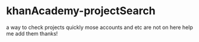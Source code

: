 # khanAcademy-projectSearch
a way to check projects quickly mose accounts and etc are not on here help me add them thanks!

